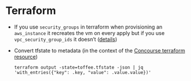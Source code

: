 # Terraform

- If you use `security_groups` in terraform when provisioning an `aws_instance` it recreates the vm on every apply but if you use `vpc_security_group_ids` it doesn’t ([details](https://github.com/hashicorp/terraform/issues/7221))

- Convert tfstate to metadata (in the context of the [Concourse terraform resource](https://github.com/ljfranklin/terraform-resource#metadata-file))

  `terraform output -state=toffee.tfstate -json | jq 'with_entries({"key": .key, "value": .value.value})'`
